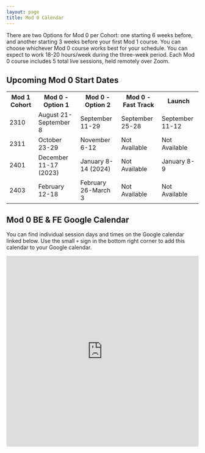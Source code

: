 ```yaml
---
layout: page
title: Mod 0 Calendar
---
```


There are two Options for Mod 0 per Cohort: one starting 6 weeks before, and another starting 3 weeks before your first Mod 1 course. You can choose whichever Mod 0 course works best for your schedule. You can expect to work 18-20 hours/week during the three-week period. Each Mod 0 course includes 5 total live sessions, held remotely over Zoom.

## Upcoming Mod 0 Start Dates

<table>
  <tr>
    <th>Mod 1 Cohort</th>
    <th>Mod 0 - Option 1</th>
    <th>Mod 0 - Option 2</th>
    <th>Mod 0 - Fast Track</th>
    <th>Launch</th>
  </tr>
  <tr>
    <td>2310</td>
    <td>August 21-September 8</td>
    <td>September 11-29</td>
    <td>September 25-28</td>
    <td>September 11-12</td>
  </tr>
  <tr>
    <td>2311</td>
    <td>October 23-29</td>
    <td>November 6-12</td>
    <td>Not Available</td>
    <td>Not Available</td>
  </tr>
  <tr>
    <td>2401</td>
    <td>December 11-17 (2023)</td>
    <td>January 8-14 (2024)</td>
    <td>Not Available</td>
    <td>January 8-9</td>
  </tr>
  <tr>
    <td>2403</td>
    <td>February 12-18</td>
    <td>February 26-March 3</td>
    <td>Not Available</td>
    <td>Not Available</td>
  </tr>
</table>


## Mod 0 BE & FE Google Calendar

You can find individual session days and times on the Google calendar linked below. Use the small `+` sign in the bottom right corner to add this calendar to your Google calendar.

<iframe src="https://calendar.google.com/calendar/embed?src=casimircreative.com_12p4693hmer1orcepp74vg77pg%40group.calendar.google.com&ctz=America%2FDenver" style="border: 0" width="100%" height="500" frameborder="0" scrolling="yes"></iframe>

<br>
<br>
